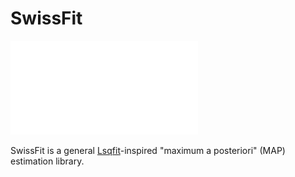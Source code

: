 # SwissFit

![alt text](SwissFit_logo.pdf)

SwissFit is a general [Lsqfit](https://github.com/gplepage/lsqfit)-inspired "maximum a posteriori" (MAP) estimation library. 
